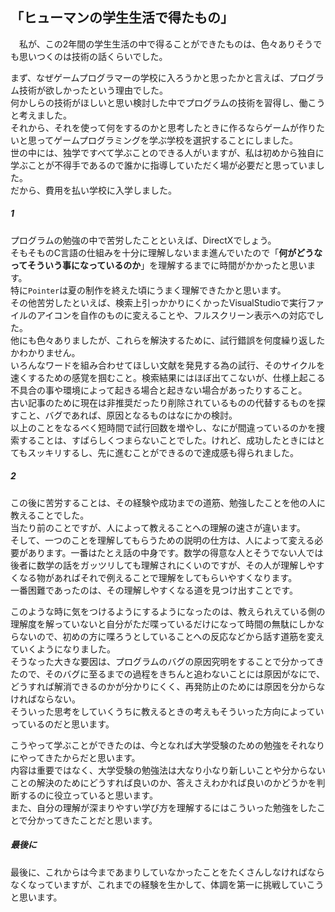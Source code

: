 ## 「ヒューマンの学生生活で得たもの」

　私が、この2年間の学生生活の中で得ることができたものは、色々ありそうでも思いつくのは技術の話くらいでした。  

まず、なぜゲームプログラマーの学校に入ろうかと思ったかと言えば、プログラム技術が欲しかったという理由でした。  
何かしらの技術がほしいと思い検討した中でプログラムの技術を習得し、働こうと考えました。  
それから、それを使って何をするのかと思考したときに作るならゲームが作りたいと思ってゲームプログラミングを学ぶ学校を選択することにしました。  
世の中には、独学ですべて学ぶことのできる人がいますが、私は初めから独自に学ぶことが不得手であるので誰かに指導していただく場が必要だと思っていました。  
だから、費用を払い学校に入学しました。  

##### 1

プログラムの勉強の中で苦労したことといえば、DirectXでしょう。  
そもそものC言語の仕組みを十分に理解しないまま進んでいたので「**何がどうなってそういう事になっているのか**」を理解するまでに時間がかかったと思います。  
特に`Pointer`は夏の制作を終えた頃にうまく理解できたかと思います。  
その他苦労したといえば、検索上引っかかりにくかったVisualStudioで実行ファイルのアイコンを自作のものに変えることや、フルスクリーン表示への対応でした。  
他にも色々ありましたが、これらを解決するために、試行錯誤を何度繰り返したかわかりません。  
いろんなワードを組み合わせてほしい文献を発見する為の試行、そのサイクルを速くするための感覚を掴むこと。検索結果にはほぼ出てこないが、仕様上起こる不具合の事や環境によって起きる場合と起きない場合があったりすること。  
古い記事のために現在は非推奨だったり削除されているものの代替するものを探すこと、バグであれば、原因となるものはなにかの検討。  
以上のことをなるべく短時間で試行回数を増やし、なにが間違っているのかを捜索することは、すばらしくつまらないことでした。けれど、成功したときにはとてもスッキリするし、先に進むことができるので達成感も得られました。  

##### 2

この後に苦労することは、その経験や成功までの道筋、勉強したことを他の人に教えることでした。  
当たり前のことですが、人によって教えることへの理解の速さが違います。  
そして、一つのことを理解してもらうための説明の仕方は、人によって変える必要があります。一番はたとえ話の中身です。数学の得意な人とそうでない人では後者に数学の話をガッツリしても理解されにくいのですが、その人が理解しやすくなる物があればそれで例えることで理解をしてもらいやすくなります。  
一番困難であったのは、その理解しやすくなる道を見つけ出すことです。  

このような時に気をつけるようにするようになったのは、教えられえている側の理解度を解っていないと自分がただ喋っているだけになって時間の無駄にしかならないので、初めの方に喋ろうとしていることへの反応などから話す道筋を変えていくようになりました。  
そうなった大きな要因は、プログラムのバグの原因究明をすることで分かってきたので、そのバグに至るまでの過程をきちんと追わないことには原因がなにで、どうすれば解消できるのかが分かりにくく、再発防止のためには原因を分からなければならない。  
そういった思考をしていくうちに教えるときの考えもそういった方向によっていっているのだと思います。  

こうやって学ぶことができたのは、今となれば大学受験のための勉強をそれなりにやってきたからだと思います。  
内容は重要ではなく、大学受験の勉強法は大なり小なり新しいことや分からないことの解決のためにどうすれば良いのか、答えさえわかれば良いのかどうかを判断するのに役立っていると思います。  
また、自分の理解が深まりやすい学び方を理解するにはこういった勉強をしたことで分かってきたことだと思います。

##### 最後に

最後に、これからは今まであまりしていなかったことをたくさんしなければならなくなっていますが、これまでの経験を生かして、体調を第一に挑戦していこうと思います。
